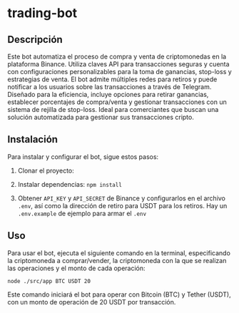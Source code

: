 # trading-bot

## Descripción

Este bot automatiza el proceso de compra y venta de criptomonedas en la plataforma Binance. Utiliza claves API para transacciones seguras y cuenta con configuraciones personalizables para la toma de ganancias, stop-loss y estrategias de venta. El bot admite múltiples redes para retiros y puede notificar a los usuarios sobre las transacciones a través de Telegram. Diseñado para la eficiencia, incluye opciones para retirar ganancias, establecer porcentajes de compra/venta y gestionar transacciones con un sistema de rejilla de stop-loss. Ideal para comerciantes que buscan una solución automatizada para gestionar sus transacciones cripto.

## Instalación

Para instalar y configurar el bot, sigue estos pasos:

1. Clonar el proyecto:

2. Instalar dependencias: `npm install`

3. Obtener `API_KEY` y `API_SECRET` de Binance y configurarlos en el archivo `.env`, así como la dirección de retiro para USDT para los retiros. Hay un `.env.example` de ejemplo para armar el `.env`

## Uso

Para usar el bot, ejecuta el siguiente comando en la terminal, especificando la criptomoneda a comprar/vender, la criptomoneda con la que se realizan las operaciones y el monto de cada operación:

`node ./src/app BTC USDT 20`

Este comando iniciará el bot para operar con Bitcoin (BTC) y Tether (USDT), con un monto de operación de 20 USDT por transacción.
